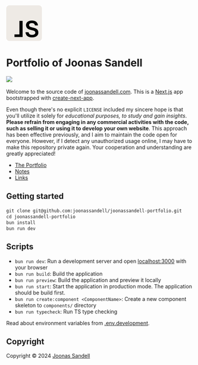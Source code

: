 <p>
  <a href="https://joonassandell.com">
    <img width="96" src="public/static/logo.svg" alt="Joonas Sandell Logomark :D">
  </a>
</p>

# Portfolio of Joonas Sandell

<p>
  <a href="https://joonassandell.com">
    <img src="https://img.shields.io/github/deployments/joonassandell/joonassandell-portfolio/production?style=flat&logo=vercel&label=vercel">
  </a>
</p>

Welcome to the source code of [joonassandell.com](https://joonassandell.com). This is a [Next.js](https://nextjs.org/) app bootstrapped with [create-next-app](https://github.com/vercel/next.js/tree/canary/packages/create-next-app).

Even though there's no explicit `LICENSE` included my sincere hope is that you'll utilize it solely for _educational purposes, to study and gain insights_. **Please refrain from engaging in any commercial activities with the code, such as selling it or using it to develop your own website**. This approach has been effective previously, and I aim to maintain the code open for everyone. However, if I detect any unauthorized usage online, I may have to make this repository private again. Your cooperation and understanding are greatly appreciated!

- [The Portfolio](https://joonassandell.com)
- [Notes](https://github.com/joonassandell/joonassandell-portfolio/wiki/Notes)
- [Links](https://github.com/joonassandell/joonassandell-portfolio/wiki/Links)

## Getting started

```
git clone git@github.com:joonassandell/joonassandell-portfolio.git
cd joonassandell-portfolio
bun install
bun run dev
```

## Scripts

- `bun run dev`: Run a development server and open [localhost:3000](https://localhost:3000) with your browser
- `bun run build`: Build the application
- `bun run preview`: Build the application and preview it locally
- `bun run start`: Start the application in production mode. The application should be build first.
- `bun run create:component <ComponentName>`: Create a new component skeleton to `components/` directory
- `bun run typecheck`: Run TS type checking

Read about environment variables from [.env.development](.env.development).

## Copyright

Copyright © 2024 [Joonas Sandell](https://x.com/joonassandell)
